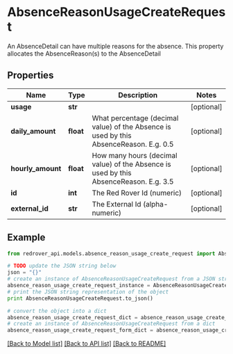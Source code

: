 # AbsenceReasonUsageCreateRequest

An AbsenceDetail can have multiple reasons for the absence. This property allocates the AbsenceReason(s) to the AbsenceDetail

## Properties
Name | Type | Description | Notes
------------ | ------------- | ------------- | -------------
**usage** | **str** |  | [optional] 
**daily_amount** | **float** | What percentage (decimal value) of the Absence is used by this AbsenceReason. E.g. 0.5 | [optional] 
**hourly_amount** | **float** | How many hours (decimal value) of the Absence is used by this AbsenceReason. E.g. 3.5 | [optional] 
**id** | **int** | The Red Rover Id (numeric) | [optional] 
**external_id** | **str** | The External Id (alpha-numeric) | [optional] 

## Example

```python
from redrover_api.models.absence_reason_usage_create_request import AbsenceReasonUsageCreateRequest

# TODO update the JSON string below
json = "{}"
# create an instance of AbsenceReasonUsageCreateRequest from a JSON string
absence_reason_usage_create_request_instance = AbsenceReasonUsageCreateRequest.from_json(json)
# print the JSON string representation of the object
print AbsenceReasonUsageCreateRequest.to_json()

# convert the object into a dict
absence_reason_usage_create_request_dict = absence_reason_usage_create_request_instance.to_dict()
# create an instance of AbsenceReasonUsageCreateRequest from a dict
absence_reason_usage_create_request_form_dict = absence_reason_usage_create_request.from_dict(absence_reason_usage_create_request_dict)
```
[[Back to Model list]](../README.md#documentation-for-models) [[Back to API list]](../README.md#documentation-for-api-endpoints) [[Back to README]](../README.md)


